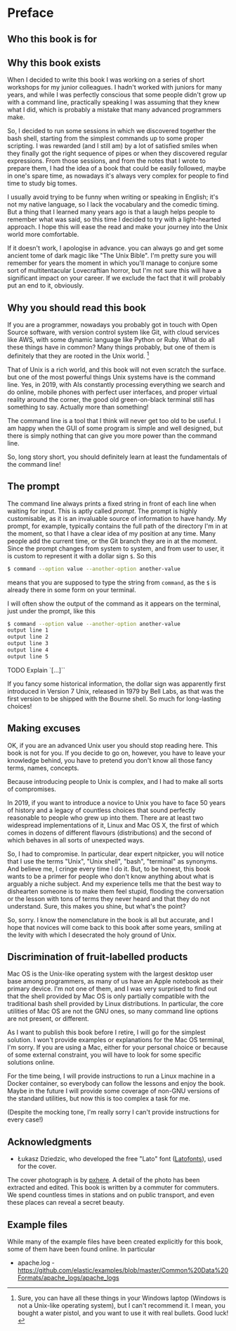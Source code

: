 # Preface

## Who this book is for

## Why this book exists

When I decided to write this book I was working on a series of short workshops for my junior colleagues. I hadn't worked with juniors for many years, and while I was perfectly conscious that some people didn't grow up with a command line, practically speaking I was assuming that they knew what I did, which is probably a mistake that many advanced programmers make.

So, I decided to run some sessions in which we discovered together the bash shell, starting from the simplest commands up to some proper scripting. I was rewarded (and I still am) by a lot of satisfied smiles when they finally got the right sequence of pipes or when they discovered regular expressions. From those sessions, and from the notes that I wrote to prepare them, I had the idea of a book that could be easily followed, maybe in one's spare time, as nowadays it's always very complex for people to find time to study big tomes.

I usually avoid trying to be funny when writing or speaking in English; it's not my native language, so I lack the vocabulary and the comedic timing. But a thing that I learned many years ago is that a laugh helps people to remember what was said, so this time I decided to try with a light-hearted approach. I hope this will ease the read and make your journey into the Unix world more comfortable.

If it doesn't work, I apologise in advance. you can always go and get some ancient tome of dark magic like "The Unix Bible". I'm pretty sure you will remember for years the moment in which you'll manage to conjure some sort of multitentacular Lovecraftian horror, but I'm not sure this will have a significant impact on your career. If we exclude the fact that it will probably put an end to it, obviously.

## Why you should read this book

If you are a programmer, nowadays you probably got in touch with Open Source software, with version control system like Git, with cloud services like AWS, with some dynamic language like Python or Ruby. What do all these things have in common? Many things probably, but one of them is definitely that they are rooted in the Unix world. [^win]

[^win]: Sure, you can have all these things in your Windows laptop (Windows is not a Unix-like operating system), but I can't recommend it. I mean, you bought a water pistol, and you want to use it with real bullets. Good luck!

That of Unix is a rich world, and this book will not even scratch the surface. but one of the most powerful things Unix systems have is the command line. Yes, in 2019, with AIs constantly processing everything we search and do online, mobile phones with perfect user interfaces, and proper virtual reality around the corner, the good old green-on-black terminal still has something to say. Actually more than something!

The command line is a tool that I think will never get too old to be useful. I am happy when the GUI of some program is simple and well designed, but there is simply nothing that can give you more power than the command line.

So, long story short, you should definitely learn at least the fundamentals of the command line!

## The prompt

The command line always prints a fixed string in front of each line when waiting for input. This is aptly called _prompt_. The prompt is highly customisable, as it is an invaluable source of information to have handy. My prompt, for example, typically contains the full path of the directory I'm in at the moment, so that I have a clear idea of my position at any time. Many people add the current time, or the Git branch they are in at the moment. Since the prompt changes from system to system, and from user to user, it is custom to represent it with a dollar sign `$`. So this

``` sh
$ command --option value --another-option another-value
```

means that you are supposed to type the string from `command`, as the `$` is already there  in some form on your terminal.

I will often show the output of the command as it appears on the terminal, just under the prompt, like this

``` sh
$ command --option value --another-option another-value
output line 1
output line 2
output line 3
output line 4
output line 5
```

TODO Explain `[...]``

If you fancy some historical information, the dollar sign was apparently first introduced in Version 7 Unix, released in 1979 by Bell Labs, as that was the first version to be shipped with the Bourne shell. So much for long-lasting choices!

## Making excuses

OK, if you are an advanced Unix user you should stop reading here. This book is not for you. If you decide to go on, however, you have to leave your knowledge behind, you have to pretend you don't know all those fancy terms, names, concepts.

Because introducing people to Unix is complex, and I had to make all sorts of compromises.

In 2019, if you want to introduce a novice to Unix you have to face 50 years of history and a legacy of countless choices that sound perfectly reasonable to people who grew up into them. There are at least two widespread implementations of it, Linux and Mac OS X, the first of which comes in dozens of different flavours (distributions) and the second of which behaves in all sorts of unexpected ways.

So, I had to compromise. In particular, dear expert nitpicker, you will notice that I use the terms "Unix", "Unix shell", "bash", "terminal" as synonyms. And believe me, I cringe every time I do it. But, to be honest, this book wants to be a primer for people who don't know anything about what is arguably a niche subject. And my experience tells me that the best way to dishearten someone is to make them feel stupid, flooding the conversation or the lesson with tons of terms they never heard and that they do not understand. Sure, this makes you shine, but what's the point?

So, sorry. I know the nomenclature in the book is all but accurate, and I hope that novices will come back to this book after some years, smiling at the levity with which I desecrated the holy ground of Unix.

## Discrimination of fruit-labelled products

Mac OS is the Unix-like operating system with the largest desktop user base among programmers, as many of us have an Apple notebook as their primary device. I'm not one of them, and I was very surprised to find out that the shell provided by Mac OS is only partially compatible with the traditional bash shell provided by Linux distributions. In particular, the core utilities of Mac OS are not the GNU ones, so many command line options are not present, or different.

As I want to publish this book before I retire, I will go for the simplest solution. I won't provide examples or explanations for the Mac OS terminal, I'm sorry. If you are using a Mac, either for your personal choice or because of some external constraint, you will have to look for some specific solutions online.

For the time being, I will provide instructions to run a Linux machine in a Docker container, so everybody can follow the lessons and enjoy the book. Maybe in the future I will provide some coverage of non-GNU versions of the standard utilities, but now this is too complex a task for me.

(Despite the mocking tone, I'm really sorry I can't provide instructions for every case!)

## Acknowledgments

* Łukasz Dziedzic, who developed the free "Lato" font ([Latofonts](http://www.latofonts.com)), used for the cover.

The cover photograph is by [pxhere](https://pxhere.com/en/photo/175470). A detail of the photo has been extracted and edited. This book is written by a commuter for commuters. We spend countless times in stations and on public transport, and even these places can reveal a secret beauty.

## Example files

While many of the example files have been created explicitly for this book, some of them have been found online. In particular

* apache.log - https://github.com/elastic/examples/blob/master/Common%20Data%20Formats/apache_logs/apache_logs